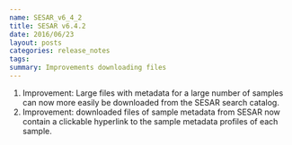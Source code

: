 ```yaml
---
name: SESAR_v6_4_2
title: SESAR v6.4.2
date: 2016/06/23
layout: posts
categories: release_notes
tags: 
summary: Improvements downloading files
---
```


1. Improvement: Large files with metadata for a large number of samples can now more easily be downloaded from the SESAR search catalog.
2. Improvement: downloaded files of sample metadata from SESAR now contain a clickable hyperlink to the sample metadata profiles of each sample.

